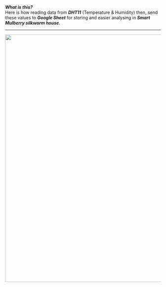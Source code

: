 ***What is this?***<br>
Here is how reading data from ***DHT11*** (Temperature & Humidity) then, send these values to ***Google Sheet*** for storing and easier analysing in ***Smart Mulberry silkworm house.***


<hr>

<img src="https://scontent.fbkk12-4.fna.fbcdn.net/v/t1.15752-9/322095914_839945963977515_8845585033070937827_n.jpg?_nc_cat=110&ccb=1-7&_nc_sid=ae9488&_nc_eui2=AeFBRKYzyDfga-ORUVQBRiwnohlu93oAg_yiGW73egCD_KrSdp791RMmA2g10lX-uA0BJYlkstypYn58UvGcUu4m&_nc_ohc=UbqheuDZIQcAX-RVgK-&_nc_ht=scontent.fbkk12-4.fna&oh=03_AdQHFQUFrE1-gC9qmWWzrIuYuvKmHl3BLVSkckYDie4nrg&oe=63E67374" width = "800px">
